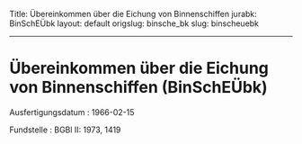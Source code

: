 Title: Übereinkommen über die Eichung von Binnenschiffen
jurabk: BinSchEÜbk
layout: default
origslug: binsche_bk
slug: binscheuebk

---

# Übereinkommen über die Eichung von Binnenschiffen (BinSchEÜbk)

Ausfertigungsdatum
:   1966-02-15

Fundstelle
:   BGBl II: 1973, 1419


